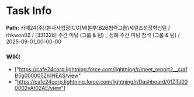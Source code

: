 # Task Info

**Path:** 카페24(주)\본사사업장\[CG]MI본부\B2B협력그룹\세일즈성장혁신팀 / rhkwon02 / [331328] 주간 미팅 (그룹 & 팀) _ 정례 주간 미팅 참석 (그룹 & 팀) / 2025-09-01_00-00-00

### WIKI
- ["https://cafe24corp.lightning.force.com/lightning/r/meet_report2__c/a1B5g000005Zh1HEAS/view"
- "https://cafe24corp.lightning.force.com/lightning/r/Dashboard/01ZTJ000002yAt02AE/view"]

